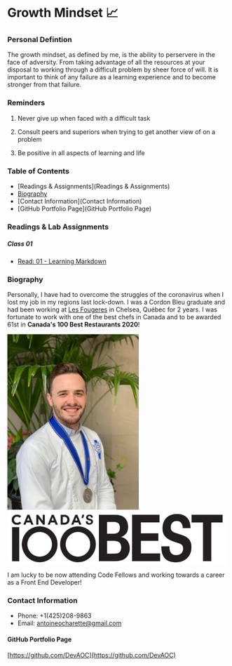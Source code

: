 # Growth Mindset 📈

### Personal Defintion

The growth mindset, as defined by me, is the ability to perservere in the face of adversity. From taking advantage of all the resources at your disposal to working through a difficult problem by sheer force of will. It is important to think of any failure as a learning experience and to become stronger from that failure.

### Reminders

1. Never give up when faced with a difficult task

2. Consult peers and superiors when trying to get another view of on a problem

3. Be positive in all aspects of learning and life

### Table of Contents

- [Readings & Assignments](Readings & Assignments)
- [Biography](Biography)
- [Contact Information](Contact Information)
- [GitHub Portfolio Page](GitHub Portfolio Page)

### Readings & Lab Assignments

##### Class 01

- [Read: 01 - Learning Markdown](reading-01.md)

### Biography

Personally, I have had to overcome the struggles of the coronavirus when I lost my job in my regions last lock-down. I was a Cordon Bleu graduate and had been working at [Les Fougeres](https://www.fougeres.com/) in Chelsea, Québec for 2 years. I was fortunate to work with one of the best chefs in Canada and to be awarded 61st in **Canada's 100 Best Restaurants 2020**! 
  
  <img src="Cordon-Bleu-Grad.jpeg" alt="drawing" width="300"/> <img src="CB100_logo-retina.jpeg" alt="drawing" align="top" width="500"/>

I am lucky to be now attending Code Fellows and working towards a career as a Front End Developer!

### Contact Information

- Phone: +1(425)208-9863
- Email: antoineocharette@gmail.com

#### GitHub Portfolio Page

[https://github.com/DevAOC](https://github.com/DevAOC)
